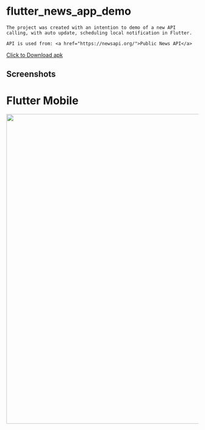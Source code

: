 # flutter_news_app_demo

    The project was created with an intention to demo of a new API calling, with auto update, scheduling local notification in Flutter.

    API is used from: <a href="https://newsapi.org/">Public News API</a>

<a href="https://github.com/1207roy/news_demo_app/raw/main/demo/news_demo.apk">Click to Download apk</a>

## Screenshots
<p float="left">
<h1> Flutter Mobile</h1>
<img src="https://github.com/1207roy/news_demo_app/raw/main/demo/mobile.gif" width="810">
</p>
